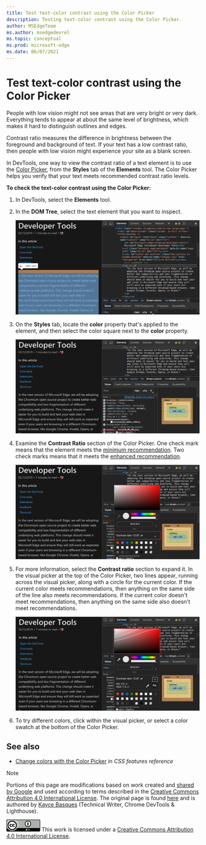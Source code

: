 ```yaml
---
title: Test text-color contrast using the Color Picker
description: Testing text-color contrast using the Color Picker.
author: MSEdgeTeam
ms.author: msedgedevrel
ms.topic: conceptual
ms.prod: microsoft-edge
ms.date: 06/07/2021
---
```

<!-- this article was created on 05/11/2021 by moving a section out from the "Accessibility reference" article (reference.md) -->
<!-- Copyright Kayce Basques

   Licensed under the Apache License, Version 2.0 (the "License");
   you may not use this file except in compliance with the License.
   You may obtain a copy of the License at

       https://www.apache.org/licenses/LICENSE-2.0

   Unless required by applicable law or agreed to in writing, software
   distributed under the License is distributed on an "AS IS" BASIS,
   WITHOUT WARRANTIES OR CONDITIONS OF ANY KIND, either express or implied.
   See the License for the specific language governing permissions and
   limitations under the License.  -->
# Test text-color contrast using the Color Picker

People with low vision might not see areas that are very bright or very dark.  Everything tends to appear at about the same level of brightness, which makes it hard to distinguish outlines and edges.

Contrast ratio measures the difference in brightness between the foreground and background of text.  If your text has a low contrast ratio, then people with low vision might experience your site as a blank screen.

In DevTools, one way to view the contrast ratio of a text element is to use the [Color Picker](../css/reference.md#change-colors-with-the-color-picker), from the **Styles** tab of the **Elements** tool.  The Color Picker helps you verify that your text meets recommended contrast ratio levels.

**To check the text-color contrast using the Color Picker:**

1. In DevTools, select the **Elements** tool.

1. In the **DOM Tree**, select the text element that you want to inspect.

   ![Inspecting a paragraph in the DOM Tree](../media/accessibility-elements-paragraph-highlight.png)

1. On the **Styles** tab, locate the **color** property that's applied to the element, and then select the color square next to the **color** property.

   ![The 'color' property of the element](../media/accessibility-elements-styles-paragraph-highlight-color.png)

1. Examine the **Contrast Ratio** section of the Color Picker.  One check mark means that the element meets the [minimum recommendation](https://www.w3.org/WAI/WCAG21/quickref/#contrast-minimum).  Two check marks means that it meets the [enhanced recommendation](https://www.w3.org/WAI/WCAG21/quickref/#contrast-enhanced).

   ![The 'Contrast Ratio' section of the Color Picker shows two check marks and a value of 13.97](../media/accessibility-elements-styles-paragraph-highlight-color-picker.png)

1. For more information, select the **Contrast ratio** section to expand it.  In the visual picker at the top of the Color Picker, two lines appear, running across the visual picker, along with a circle for the current color.  If the current color meets recommendations, then anything on the same side of the line also meets recommendations.  If the current color doesn't meet recommendations, then anything on the same side also doesn't meet recommendations.

   ![The 'Contrast Ratio' Line in the visual picker](../media/accessibility-elements-styles-paragraph-highlight-color-picker-contrast-ratio-details.png)

1. To try different colors, click within the visual picker, or select a color swatch at the bottom of the Color Picker.


<!-- ====================================================================== -->
## See also

* [Change colors with the Color Picker](../css/reference.md#change-colors-with-the-color-picker) in _CSS features reference_


<!-- ====================================================================== -->
> [!NOTE]
> Portions of this page are modifications based on work created and [shared by Google](https://developers.google.com/terms/site-policies) and used according to terms described in the [Creative Commons Attribution 4.0 International License](https://creativecommons.org/licenses/by/4.0).
> The original page is found [here](https://developer.chrome.com/docs/devtools/accessibility/reference/) and is authored by [Kayce Basques](https://developers.google.com/web/resources/contributors/kaycebasques) (Technical Writer, Chrome DevTools \& Lighthouse).

[![Creative Commons License](../../media/cc-logo/88x31.png)](https://creativecommons.org/licenses/by/4.0)
This work is licensed under a [Creative Commons Attribution 4.0 International License](https://creativecommons.org/licenses/by/4.0).
